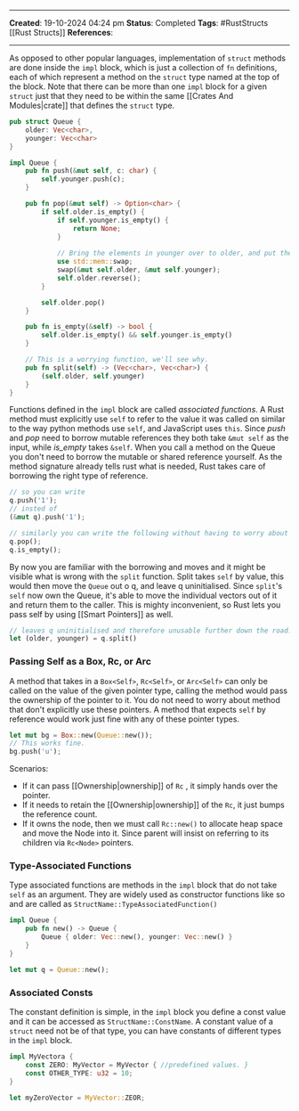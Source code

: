 _____
**Created**: 19-10-2024 04:24 pm
**Status**: Completed
**Tags**: #RustStructs [[Rust Structs]]
**References**: 
______

As opposed to other popular languages, implementation of `struct` methods are done inside the `impl` block, which is just a collection of `fn` definitions, each of which represent a method on the `struct` type named at the top of the block.
Note that there can be more than one `impl` block for a given `struct` just that they need to be within the same [[Crates And Modules|crate]] that defines the `struct` type.

```rust
pub struct Queue {
	older: Vec<char>,
	younger: Vec<char>
}

impl Queue {
	pub fn push(&mut self, c: char) {
		self.younger.push(c);
	}

	pub fn pop(&mut self) -> Option<char> {
		if self.older.is_empty() {
			if self.younger.is_empty() {
				return None;
			}
		
			// Bring the elements in younger over to older, and put them in the promised order.
			use std::mem::swap;
			swap(&mut self.older, &mut self.younger);
			self.older.reverse();
		}

		self.older.pop()
	}

	pub fn is_empty(&self) -> bool {
		self.older.is_empty() && self.younger.is_empty()
	}

	// This is a worrying function, we'll see why.
	pub fn split(self) -> (Vec<char>, Vec<char>) {
		(self.older, self.younger)
	}
}
```

Functions defined in the `impl` block are called *associated functions*. A Rust method must explicitly use `self` to refer to the value it was called on similar to the way python methods use `self`, and JavaScript uses `this`.
Since *push* and *pop* need to borrow mutable references they both take `&mut self` as the input, while *is_empty* takes `&self`. When you call a method on the Queue you don't need to borrow the mutable or shared reference yourself. As the method signature already tells rust what is needed, Rust takes care of borrowing the right type of reference. 
```rust
// so you can write 
q.push('1');
// insted of 
(&mut q).push('1');

// similarly you can write the following without having to worry about what type of reference you are borrowing.
q.pop();
q.is_empty();
```

By now you are familiar with the borrowing and moves and it might be visible what is wrong with the `split` function. 
Split takes `self` by value, this would then move the `Queue` out o q, and leave q uninitialised. Since `split`'s `self` now own the Queue, it's able to move the individual vectors out of it and return them to the caller.
This is mighty inconvenient, so Rust lets you pass self by using [[Smart Pointers]] as well.
```rust
// leaves q uninitialised and therefore unusable further down the road.
let (older, younger) = q.split()
```


### Passing Self as a Box, Rc, or Arc
A method that takes in a `Box<Self>`, `Rc<Self>`, or `Arc<Self>` can only be called on the value of the given pointer type, calling the method would pass the ownership of the pointer to it.
You do not need to worry about method that don't explicitly use these pointers. A method that expects `self` by reference would work just fine with any of these pointer types.
```rust
let mut bg = Box::new(Queue::new());
// This works fine.
bg.push('u');
```
Scenarios:
- If it can pass [[Ownership|ownership]] of `Rc` , it simply hands over the pointer.
- If it needs to retain the [[Ownership|ownership]] of the `Rc`, it just bumps the reference count.
- If it owns the node, then we must call `Rc::new()`  to allocate heap space and move the Node into it. Since parent will insist on referring to its children via `Rc<Node>` pointers.


### Type-Associated Functions
Type associated functions are methods in the `impl` block that do not take `self` as an argument. They are widely used as constructor functions like so and are called as `StructName::TypeAssociatedFunction()`
```rust
impl Queue {
	pub fn new() -> Queue {
		Queue { older: Vec::new(), younger: Vec::new() }
	}
}

let mut q = Queue::new();
```

### Associated Consts
The constant definition is simple, in the `impl` block you define a const value and it can be accessed as `StructName::ConstName`. A constant value of a `struct` need not be of that type, you can have constants of different types in the `impl` block.
```rust
impl MyVectora {
	const ZERO: MyVector = MyVector { //predefined values. }
	const OTHER_TYPE: u32 = 10;
}

let myZeroVector = MyVector::ZEOR;
```